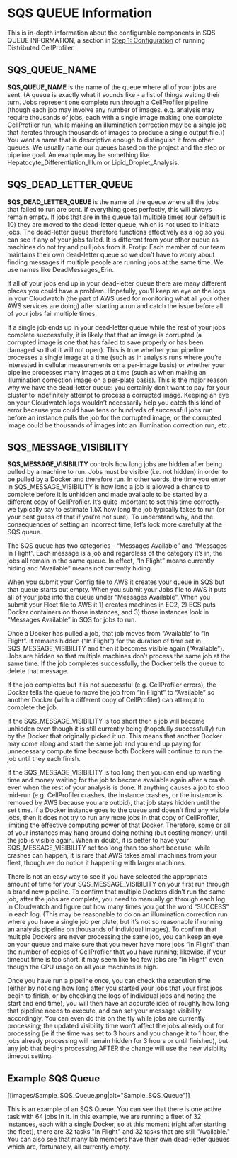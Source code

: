 # SQS QUEUE Information

This is in-depth information about the configurable components in SQS QUEUE INFORMATION, a section in [Step 1: Configuration](step_1_configuration.md) of running Distributed CellProfiler.

## SQS_QUEUE_NAME

**SQS_QUEUE_NAME** is the name of the queue where all of your jobs are sent. (A queue is exactly what it sounds like - a list of things waiting their turn. Jobs represent one complete run through a CellProfiler pipeline (though each job may involve any number of images. e.g. analysis may require thousands of jobs, each with a single image making one complete CellProfiler run, while making an illumination correction may be a single job that iterates through thousands of images to produce a single output file.)) You want a name that is descriptive enough to distinguish it from other queues. We usually name our queues based on the project and the step or pipeline goal. An example may be something like Hepatocyte_Differentiation_Illum or Lipid_Droplet_Analysis.

## SQS_DEAD_LETTER_QUEUE

**SQS_DEAD_LETTER_QUEUE** is the name of the queue where all the jobs that failed to run are sent. If everything goes perfectly, this will always remain empty. If jobs that are in the queue fail multiple times (our default is 10) they are moved to the dead-letter queue, which is not used to initiate jobs. The dead-letter queue therefore functions effectively as a log so you can see if any of your jobs failed. It is different from your other queue as machines do not try and pull jobs from it. Protip: Each member of our team maintains their own dead-letter queue so we don’t have to worry about finding messages if multiple people are running jobs at the same time. We use names like DeadMessages_Erin.

If all of your jobs end up in your dead-letter queue there are many different places you could have a problem. Hopefully, you’ll keep an eye on the logs in your Cloudwatch (the part of AWS used for monitoring what all your other AWS services are doing) after starting a run and catch the issue before all of your jobs fail multiple times.

If a single job ends up in your dead-letter queue while the rest of your jobs complete successfully, it is likely that that an image is corrupted (a corrupted image is one that has failed to save properly or has been damaged so that it will not open). This is true whether your pipeline processes a single image at a time (such as in analysis runs where you’re interested in cellular measurements on a per-image basis) or whether your pipeline processes many images at a time (such as when making an illumination correction image on a per-plate basis). This is the major reason why we have the dead-letter queue: you certainly don’t want to pay for your cluster to indefinitely attempt to process a corrupted image. Keeping an eye on your Cloudwatch logs wouldn’t necessarily help you catch this kind of error because you could have tens or hundreds of successful jobs run before an instance pulls the job for the corrupted image, or the corrupted image could be thousands of images into an illumination correction run, etc.

## SQS_MESSAGE_VISIBILITY

**SQS_MESSAGE_VISIBILITY** controls how long jobs are hidden after being pulled by a machine to run. Jobs must be visible (i.e. not hidden) in order to be pulled by a Docker and therefore run. In other words, the time you enter in SQS_MESSAGE_VISIBILITY is how long a job is allowed a chance to complete before it is unhidden and made available to be started by a different copy of CellProfiler. It’s quite important to set this time correctly- we typically say to estimate 1.5X how long the job typically takes to run (or your best guess of that if you’re not sure). To understand why, and the consequences of setting an incorrect time, let’s look more carefully at the SQS queue.

The SQS queue has two categories - “Messages Available” and “Messages In Flight”. Each message is a job and regardless of the category it’s in, the jobs all remain in the same queue. In effect, “In Flight” means currently hiding and “Available” means not currently hiding.

When you submit your Config file to AWS it creates your queue in SQS but that queue starts out empty. When you submit your Jobs file to AWS it puts all of your jobs into the queue under “Messages Available”. When you submit your Fleet file to AWS it 1) creates machines in EC2, 2) ECS puts Docker containers on those instances, and 3) those instances look in “Messages Available” in SQS for jobs to run.

Once a Docker has pulled a job, that job moves from “Available’ to “In Flight”. It remains hidden (“In Flight”) for the duration of time set in SQS_MESSAGE_VISIBILITY and then it becomes visible again (“Available”). Jobs are hidden so that multiple machines don’t process the same job at the same time. If the job completes successfully, the Docker tells the queue to delete that message.

If the job completes but it is not successful (e.g. CellProfiler errors), the Docker tells the queue to move the job from “In Flight” to “Available” so another Docker (with a different copy of CellProfiler) can attempt to complete the job.

If the SQS_MESSAGE_VISIBILITY is too short then a job will become unhidden even though it is still currently being (hopefully successfully) run by the Docker that originally picked it up. This means that another Docker may come along and start the same job and you end up paying for unnecessary compute time because both Dockers will continue to run the job until they each finish.

If the SQS_MESSAGE_VISIBILITY is too long then you can end up wasting time and money waiting for the job to become available again after a crash even when the rest of your analysis is done. If anything causes a job to stop mid-run (e.g. CellProfiler crashes, the instance crashes, or the instance is removed by AWS because you are outbid), that job stays hidden until the set time. If a Docker instance goes to the queue and doesn’t find any visible jobs, then it does not try to run any more jobs in that copy of CellProfiler, limiting the effective computing power of that Docker.  Therefore, some or all of your instances may hang around doing nothing (but costing money) until the job is visible again. When in doubt, it is better to have your SQS_MESSAGE_VISIBILITY set too long than too short because, while crashes can happen, it is rare that AWS takes small machines from your fleet, though we do notice it happening with larger machines.

There is not an easy way to see if you have selected the appropriate amount of time for your SQS_MESSAGE_VISIBILITY on your first run through a brand new pipeline. To confirm that multiple Dockers didn’t run the same job, after the jobs are complete, you need to manually go through each log in Cloudwatch and figure out how many times you got the word “SUCCESS” in each log. (This may be reasonable to do on an illumination correction run where you have a single job per plate, but it’s not so reasonable if running an analysis pipeline on thousands of individual images). To confirm that multiple Dockers are never processing the same job, you can keep an eye on your queue and make sure that you never have more jobs “In Flight” than the number of copies of CellProfiler that you have running; likewise, if your timeout time is too short, it may seem like too few jobs are “In Flight” even though the CPU usage on all your machines is high.

Once you have run a pipeline once, you can check the execution time (either by noticing how long after you started your jobs that your first jobs begin to finish, or by checking the logs of individual jobs and noting the start and end time), you will then have an accurate idea of roughly how long that pipeline needs to execute, and can set your message visibility accordingly.  You can even do this on the fly while jobs are currently processing; the updated visibility time won’t affect the jobs already out for processing (ie if the time was set to 3 hours and you change it to 1 hour, the jobs already processing will remain hidden for 3 hours or until finished), but any job that begins processing AFTER the change will use the new visibility timeout setting.

## Example SQS Queue

[[images/Sample_SQS_Queue.png|alt="Sample_SQS_Queue"]]

This is an example of an SQS Queue. You can see that there is one active task with 64 jobs in it. In this example, we are running a fleet of 32 instances, each with a single Docker, so at this moment (right after starting the fleet), there are 32 tasks "In Flight" and 32 tasks that are still "Available." You can also see that many lab members have their own dead-letter queues which are, fortunately, all currently empty.
